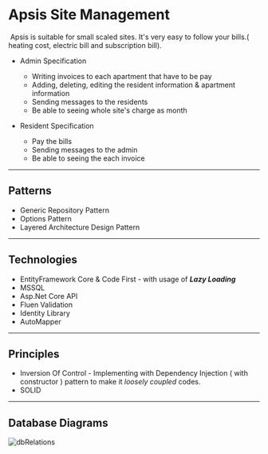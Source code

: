 # Apsis Site Management 

​	Apsis is suitable for small scaled sites. It's very easy to follow your bills.( heating cost, electric bill and subscription bill). 

  -	Admin Specification 
      -	Writing invoices to each apartment that have to be pay 
      -	Adding, deleting, editing the resident information & apartment information
      -	Sending messages to the residents
      -	Be able to seeing whole site's charge as month 

-	Resident Specification
    -	Pay the bills
    -	Sending messages to the admin
    -	Be able to seeing the each invoice 

---------------

## Patterns

- Generic Repository Pattern
- Options Pattern
- Layered Architecture Design Pattern

------

## Technologies

- EntityFramework Core & Code First - with usage of ***Lazy Loading*** 
- MSSQL
- Asp.Net Core API
- Fluen Validation
- Identity Library 
- AutoMapper

------

## Principles

- Inversion Of Control	-  Implementing with Dependency Injection ( with constructor ) pattern to make it *loosely coupled* codes. 
- SOLID 

------

## Database Diagrams

![dbRelations](https://user-images.githubusercontent.com/81096309/124931507-f3d43e80-e00a-11eb-9294-cc6fd13b29ce.png)
